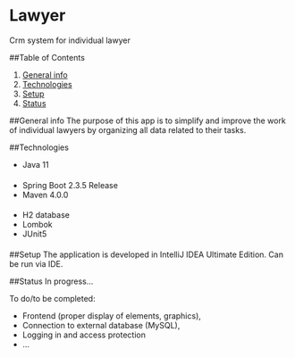 # Lawyer
Crm system for individual lawyer

##Table of Contents
1. [General info](#General-info)
2. [Technologies](#Technologies)
3. [Setup](#Setup)
4. [Status](#Status)


##General info
The purpose of this app is to simplify and improve the work of individual lawyers by organizing
all data related to their tasks. 

##Technologies
- Java 11 
####
- Spring Boot 2.3.5 Release
- Maven 4.0.0
####
- H2 database
- Lombok
- JUnit5
####
##Setup
The application is developed in IntelliJ IDEA Ultimate Edition.
Can be run via IDE. 

##Status
In progress...

To do/to be completed:
* Frontend (proper display of elements, graphics),
* Connection to external database (MySQL),
* Logging in and access protection
* ...
